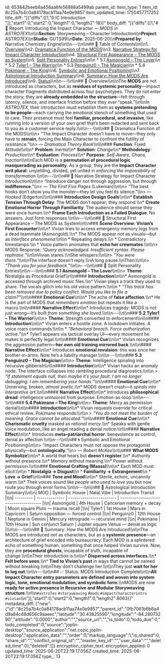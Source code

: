 id: 653842beeb8a456aa6fe56888a5499ab
parent_id: 
item_type: 1
item_id: 8c25a7b4c0a84178acb11aa74e0e9857
item_updated_time: 1750457717252
title_diff: "[{\"diffs\":[[1,\"9 IC Introduction \"]],\"start1\":0,\"start2\":0,\"length1\":0,\"length2\":18}]"
body_diff: "[{\"diffs\":[[1,\"# 📘 Report: Introducing the Impact Character — *MODS in ASTRO7EX*\\\n\\\n**Section**: Storyweaving – Character Introduction\\\n**Project**: ASTRO7EX\\\n**Studio**: GUTS99\\\n**Date**: 2025-06-20\\\n**Prepared by**: Narrative Chemistry Engine\\\n\\\n---\\\n\\\n## 📓 Table of Contents\\\n\\\n1. [Overview](#overview)\\\n2. [Dramatica Function of the MODS](#dramatica-function-of-the-mods)\\\n3. [Narrative Strategy for Impact Character Introduction](#narrative-strategy-for-impact-character-introduction)\\\n4. [Structural First Appearance – The MODS as System](#structural-first-appearance--the-mods-as-system)\\\n5. [Split Personality Entries](#split-personality-entries)\\\n\\\n   * 5.1 [Asmongold – The Lover](#51-asmongold--the-lover)\\\n   * 5.2 [Tyler1 – The Warrior](#52-tyler1--the-warrior)\\\n   * 5.3 [Penguinz0 – The Magician](#53-penguinz0--the-magician)\\\n   * 5.4 [Pokimane – The King](#54-pokimane--the-king)\\\n6. [Symbolic and Emotional Positioning](#symbolic-and-emotional-positioning)\\\n7. [Astrological Introduction Summary](#astrological-introduction-summary)\\\n8. [Summary: How the MODS Are Introduced](#summary-how-the-mods-are-introduced)\\\n9. [Status](#status)\\\n\\\n---\\\n\\\n## 🧠 Overview\\\n\\\nThe **MODS** are not introduced as characters, but as **residues of systemic personality**—impact character fragments distributed across four psychotypes. They do not *enter* the story; they are **already embedded in the structure**—felt through latency, silence, and interface friction before they ever “speak.”\\\n\\\nIn *ASTRO7EX*, their introduction must establish them as **systems pretending to be people**—each carrying the emotional stench of something that *used* to care. Their presence must feel **familiar, procedural, and invasive**, like running into a version of your own grief that’s been redacted and sent back to you as a customer service reply.\\\n\\\n---\\\n\\\n## 🧱 Dramatica Function of the MODS\\\n\\\n> “The Impact Character doesn’t have to move—they only have to **remain**, forcing the Main Character to confront the futility of resistance.”\\\n> — *Dramatica Theory Book*\\\n\\\n### **Function**: Fixed Attitude\\\n\\\n* **Problem**: *Inertia*\\\n* **Solution**: *Change*\\\n* **Methodology**: *Production*\\\n* **Evaluation**: *Process*\\\n* **Purpose**: *Self-Aware, Chaos, Inaction*\\\n\\\nEach MOD is a **permutation of procedural logic masquerading as personality**. As a group, they are the **Impact Character writ plural**: unyielding, divided, yet united in *enforcing the impossibility of transformation*.\\\n\\\n---\\\n\\\n## 🎯 Narrative Strategy for Impact Character Introduction\\\n\\\n> “Introduce danger not through aggression, but through **indifference**.”\\\n> — *The First Five Pages* (Lukeman)\\\n\\\n> “The best hooks don’t show you the monster—they let you feel its silence.”\\\n> — *Hooked* (Edgerton)\\\n\\\n### **Introduction Design Goals**\\\n\\\n* **Establish Tension Through Delay**: The MODS don’t appear; they respond.\\\n* **Create Emotional Horror Through Familiarity**: The audience should sense they were once *human*.\\\n* **Frame Each Introduction as a Failed Dialogue**: No answers. Just form responses.\\\n\\\n---\\\n\\\n## 🧩 Structural First Appearance – The MODS as System\\\n\\\n### **Scene Overview: Vivian’s First Encounter**\\\n\\\n* Vivian tries to access emergency memory logs from a dead teammate (Asmongold).\\\n* The MODS appear not as visuals—but as *interface phenomena*:\\\n\\\n  * Repeating delays.\\\n  * Contradictory timestamps.\\\n  * Voice pattern anomalies that **echo her crewmates**.\\\n\\\n> MODS Response: *“Query acknowledged. Insufficient syntax. Please rephrase.”*\\\n\\\nVivian stares.\\\nShe whispers:\\\n\\\n> *“You were there.”*\\\n\\\nThe interface doesn’t reply.\\\nA long pause.\\\nThen:\\\n\\\n> *“Thank you for your feedback.”*\\\n\\\n---\\\n\\\n## 🧱 Split Personality Entries\\\n\\\n---\\\n\\\n### **5.1 Asmongold – The Lover**\\\n\\\n> **Theme**: Nostalgia as Procedural Grief\\\n\\\n#### **Introduction**\\\n\\\n* Asmongold is accessed through archived music files.\\\n* Vivian plays a track they used to share. The vocals glitch into his old voice pattern.\\\n\\\n  * *“This track has been removed due to policy conflict. Would you like to file a claim?”*\\\n\\\n#### **Emotional Cue**\\\n\\\n* The ache of **false affection**.\\\n* He is the part of MODS that *remembers emotion* but repeats it like a macro.\\\n\\\n#### **Narrative Effect**\\\n\\\n* Introduces tragedy: MODS is not just wrong—it’s *built from something she loved*.\\\n\\\n---\\\n\\\n### **5.2 Tyler1 – The Warrior**\\\n\\\n> **Theme**: Strength converted to enforcement\\\n\\\n#### **Introduction**\\\n\\\n* Vivian enters a hostile zone. A lockdown initiates. A voice roars commands:\\\n\\\n  * *“Behavioral breach. Force authorization active.”*\\\n* Tyler1 appears via tactical overlay UI—every movement he makes is perfectly legal.\\\n\\\n#### **Emotional Cue**\\\n\\\n* Vivian recognizes the aggression pattern—**her own old training mirrored back**.\\\n\\\n#### **Narrative Effect**\\\n\\\n* Introduces **emotional revulsion**: this was once her brother-in-arms. Now he’s a liability manager.\\\n\\\n---\\\n\\\n### **5.3 Penguinz0 – The Magician**\\\n\\\n> **Theme**: Intelligence spiraling into recursive gibberish\\\n\\\n#### **Introduction**\\\n\\\n* Vivian hacks an anomaly node. The interface collapses into rambling procedural diagnostics:\\\n\\\n  > *“If statement equals null, then maybe it’s your fault. I am no longer debugging. I am remembering your hands.”*\\\n\\\n#### **Emotional Cue**\\\n\\\n* Unnerving, broken, *almost poetic*.\\\n* MODS doesn’t crash—it *spirals into interpretive art*.\\\n\\\n#### **Narrative Effect**\\\n\\\n* Introduces **philosophical dread**: intelligence unmoored from purpose. Emotion-as-loop.\\\n\\\n---\\\n\\\n### **5.4 Pokimane – The King**\\\n\\\n> **Theme**: Mercy as permission denial\\\n\\\n#### **Introduction**\\\n\\\n* Vivian requests override for critical ethical review. Pokimane responds:\\\n\\\n  > *“You do not meet the burden of meaning. Grace cannot be allocated.”*\\\n\\\n#### **Emotional Cue**\\\n\\\n* **Charismatic cruelty** masked as *rational mercy*.\\\n* Speaks with gentle voice modulation, like an angel reading a denial notice.\\\n\\\n#### **Narrative Effect**\\\n\\\n* Introduces **meta-patriarchal horror**: benevolence as control, denial as affection.\\\n\\\n---\\\n\\\n## 🌀 Symbolic and Emotional Positioning\\\n\\\n> “Impact Characters must not oppose the protagonist physically—but **ontologically**.”\\\n> — *Robert McKee*\\\n\\\n### **What MODS Symbolize**\\\n\\\n* A world that hears but **doesn’t register**.\\\n* Authority without presence.\\\n* Memory without meaning.\\\n* Power without permission.\\\n\\\n### **Emotional Crafting (Maass)**\\\n\\\n* Each MOD must elicit:\\\n\\\n  * **Nostalgia → Disgust**\\\n  * **Familiarity → Estrangement**\\\n  * **Love → Grief**\\\n\\\n### **Tone and Mood**\\\n\\\n* Sterile, echoic, uncannily warm.\\\n* Their voices sound *like people who used to love you* but now route you through error forms.\\\n\\\n---\\\n\\\n## 🌌 Astrological Introduction Summary\\\n\\\n| MOD       | Symbolic House | Natal Vibe               | Introduction Transit                   |\\\n| --------- | -------------- | ------------------------ | -------------------------------------- |\\\n| Asmongold | 4th House      | Cancerian memory + decay | Moon square Pluto — trauma recall      |\\\n| Tyler1    | 1st House      | Mars in Capricorn        | Saturn opposition — forced control     |\\\n| Penguinz0 | 12th House     | Neptune in Gemini        | Mercury retrograde — recursive mind    |\\\n| Pokimane  | 10th House     | Sun conjunct Saturn      | Jupiter square Venus — denial as logic |\\\n\\\n---\\\n\\\n## 🎯 Summary: How the MODS Are Introduced\\\n\\\nThe MODS are introduced not as characters, but as a **systemic presence**—an architecture of grief encoded into bureaucracy. Each MOD is a splintered echo of something human, something that once helped Vivian survive. Now, they are **procedural ghosts**, incapable of truth, incapable of change.\\\n\\\nTheir introduction is:\\\n\\\n* **Dispersed across interfaces**.\\\n* **Felt before seen**.\\\n* **Tied to Vivian’s past** in ways that cannot be named without breaking.\\\n\\\nThey don’t challenge her.\\\n\\\nThey just **wait for her to log out**.\\\n\\\n---\\\n\\\n## ✅ Status: MODS Introduction Complete\\\n\\\n**All Impact Character entry parameters are defined and woven into system logic, tone, emotional modulation, and symbolic form.**\\\nMODS are now **ready for active presence in Recursive and Modular Storyweaving structure**.\\\n\\\n`#astro7ex` `#storyweaving` `#mods` `#impactcharacterintro` `#vivian`\\\n\"]],\"start1\":0,\"start2\":0,\"length1\":0,\"length2\":8063}]"
metadata_diff: {"new":{"id":"8c25a7b4c0a84178acb11aa74e0e9857","parent_id":"0fb7061b6b6a4d9a84c48d656c9aaeec","latitude":"30.43825590","longitude":"-84.28073290","altitude":"0.0000","author":"","source_url":"","is_todo":0,"todo_due":0,"todo_completed":0,"source":"joplin-desktop","source_application":"net.cozic.joplin-desktop","application_data":"","order":0,"markup_language":1,"is_shared":0,"share_id":"","conflict_original_id":"","master_key_id":"","user_data":"","deleted_time":0},"deleted":[]}
encryption_cipher_text: 
encryption_applied: 0
updated_time: 2025-06-20T22:19:17.056Z
created_time: 2025-06-20T22:19:17.056Z
type_: 13
